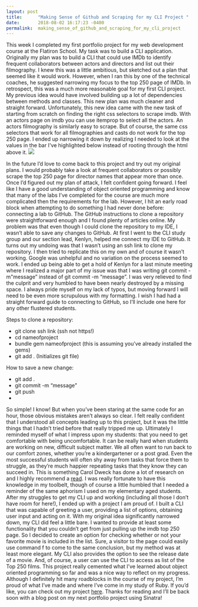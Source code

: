 ```yaml
---
layout: post
title:      "Making Sense of Github and Scraping for my CLI Project "
date:       2018-08-02 16:17:23 -0400
permalink:  making_sense_of_github_and_scraping_for_my_cli_project
---
```


This week I completed my first portfolio project for my web development course at the Flatiron School. My task was to build a CLI application. Originally my plan was to build a CLI that could use IMDb to identify frequent collaborators between actors and directors and list out their filmography. I knew this was a little ambitious, but sketched out a plan that seemed like it would work. However, when I ran this by one of the technical coaches, he suggested narrowing my focus to the top 250 page of IMDb. In retrospect, this was a much more reasonable goal for my first CLI project. My previous idea would have involved building up a lot of dependencies between methods and classes. This new plan was much cleaner and straight forward. Unfortunately, this new idea came with the new task of starting from scratch on finding the right css selectors to scrape imdb. With an actors page on imdb you can use itemprop to select all the actors. An actors filmography is similarly easy to scrape. But of course, the same css selectors that work for all filmographies and casts do not work for the top 250 page.  I ended up narrowing it down by realizing I needed to look at the values in the bar I've highlighted below instead of rooting through the html above it. ![](https://imgur.com/Uft42hh)
				
In the future I’d love to come back to this project and try out my original plans. I would probably take a look at frequent collaborators or possibly scrape the top 250 page for director names that appear more than once. 
Once I’d figured out my plan of attack, I felt confident going forward. I feel like I have a good understanding of object oriented programming and know that many of the labs I’ve completed for the course are much more complicated then the requirements for the lab. However, I hit an early road block when attempting to do something I had never done before: connecting a lab to GitHub. The GitHub instructions to clone a repository were straightforward enough and I found plenty of articles online. My problem was that even though I could clone the repository to my IDE, I wasn’t able to save any changes to GitHub. At first I went to the CLI study group and our section lead, Kenlyn, helped me connect my IDE to GitHub. It turns out my undoing was that I wasn’t using an ssh link to clone my repository. I then tried to replicate this on my own and of course it wasn’t working. Google was unhelpful and no variation on the process seemed to work. I ended up being able to get a hold of Kenlyn for a last minute meeting where I realized a major part of my issue was that I was writing git commit -m"message” instead of git commit -m “message”. I was very relieved to find the culprit and very humbled to have been nearly destroyed by a missing space. I always pride myself on my lack of typos, but moving forward I will need to be even more scrupulous with my formatting. I wish I had had a straight forward guide to connecting to GitHub, so I’ll include one here for any other flustered students. 

Steps to clone a repository:
* git clone ssh link (ssh not https!) 
* cd nameofproject
* bundle gem nameofproject (this is assuming you’ve already installed the gems) 
* git add . (Initializes git file) 

How to save a new change:
* git add . 
* git commit -m “message”
* git push
* 

So simple! I know! But when you’ve been staring at the same code for an hour, those obvious mistakes aren’t always so clear. I felt really confident that I understood all concepts leading up to this project, but it was the little things that I hadn’t tried before that really tripped me up. Ultimately I reminded myself of what I impress upon my students: that you need to get comfortable with being uncomfortable. It can be really hard when students are working on new, difficult subject matter. We all often want to run back to our comfort zones, whether you’re a kindergartener or a post grad. Even the most successful students will often shy away from tasks that force them to struggle, as they’re much happier repeating tasks that they know they can succeed in. This is something Carol Dweck has done a lot of research on and I highly recommend a [read](https://news.stanford.edu/pr/2007/pr-dweck-020707.html). I was really fortunate to have this knowledge in my toolbelt, though of course a little humbled that I needed a reminder of the same aphorism I used on my elementary aged students. 
After my struggles to get my CLI up and working (including all those I don’t have room for here!), I ended up with a project I am proud of. I built a CLI that was capable of greeting a user, providing a list of options, obtaining user input and acting on it. With my original idea significantly narrowed down, my CLI did feel a little bare. I wanted to provide at least some functionality that you couldn’t get from just pulling up the imdb top 250 page. So I decided to create an option for checking whether or not your favorite movie is included in the list. Sure, a visitor to the page could easily use command f to come to the same conclusion, but my method was at least more elegant. My CLI also provides the option to see the release date of a movie. And, of course, a user can use the CLI to access as list of the Top 250 films. This project really cemented what I’ve learned about object oriented programming so far and was a nice way to reflect on my progress.
Although I definitely hit many roadblocks in the course of my project, I’m proud of what I’ve made and where I’ve come in my study of Ruby.  If you’d like, you can check out my project [here](https://github.com/Madeline-Stark/Top-Movies-CLI). Thanks for reading and I’ll be back soon with a blog post on my next portfolio project using Sinatra! 
